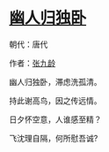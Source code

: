 # [幽人归独卧](http://so.gushiwen.org/view_70866.aspx)

朝代：唐代

作者：[张九龄](http://so.gushiwen.org/author_691.aspx)

幽人归独卧，滞虑洗孤清。

持此谢高鸟，因之传远情。

日夕怀空意，人谁感至精？

飞沈理自隔，何所慰吾诚?

